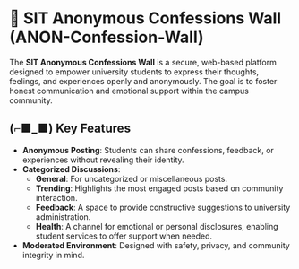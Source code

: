 
# 🤫 SIT Anonymous Confessions Wall (ANON-Confession-Wall)

The **SIT Anonymous Confessions Wall** is a secure, web-based platform designed to empower university students to express their thoughts, feelings, and experiences openly and anonymously. The goal is to foster honest communication and emotional support within the campus community.

## (⌐■_■) Key Features

- **Anonymous Posting**: Students can share confessions, feedback, or experiences without revealing their identity.
- **Categorized Discussions**:
  - **General**: For uncategorized or miscellaneous posts.
  - **Trending**: Highlights the most engaged posts based on community interaction.
  - **Feedback**: A space to provide constructive suggestions to university administration.
  - **Health**: A channel for emotional or personal disclosures, enabling student services to offer support when needed.
- **Moderated Environment**: Designed with safety, privacy, and community integrity in mind.
